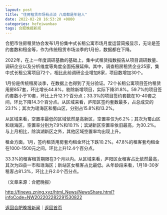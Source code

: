 ```yaml
---
layout: post
title: "住房租赁市场有点淡 八成都是年轻人"
date: 2022-02-28 16:53:20 +0800
categories: hefeiwanbao
tags: 合肥晚报新闻
---
```

<p>合肥市住房租赁协会发布1月份集中式长租公寓市场月度运营简报显示，无论是签约套数和租金等，作为传统租赁市场淡季的1月份，数据都在下降。</p>
 <p>2022年，在上一年度调研基数的基础上，集中式租赁指数报告从项目调研数量、调研企业以及分析维度等角度全面拓展延伸。其中，调查租房租赁企业25家，集中式长租公寓项目72个，相比此前调研企业增加8家，项目数增加30个。</p>
 <p>1月份是传统租房淡季，在数据上也得到了充分验证。72个长租公寓项目签约租赁用房857套，环比增长44.8%，剔除新增项目，实际下降31.8%。59.7%的项目签约套数小于10套，环比上升12.1个百分点；33.3%的项目签约套数在10-40套之间，环比下降14.3个百分点。从区域来看，庐阳区签约套数最多，占总成交的23.1%；其次为瑶海区和蜀山区，分别占15.8%和13.2%。</p>
 <p>从区域来看，空置率最低的区域依然是高新区，空置率仅为6.2%；其次为蜀山区和瑶海区，空置率分别为7.9%和10.1%；滨湖新区空置率依旧最高，为30.2%。与上月相比，除滨湖新区之外，其他区域空置率均出现上升。</p>
 <p>租金方面，1月，签约租赁用房套均租金环比下跌10.2%。47.8%的租客套均租金在1000-1500元之间，环比上升12.4个百分点。</p>
 <p>33.3%的租客租赁期限在3个月以内。从区域来看，庐阳区女租客占比依然最高，其次为四县一市和瑶海区；新站区女租客占比最低。从年龄段来看，1月18-30岁租客占81.3%，环比上升2.0个百分点。</p><p class="em_media">（文章来源：合肥晚报）</p>

<http://finews.zning.xyz/html_News/NewsShare.html?infoCode=NW202202282291530822>

[返回合肥晚报新闻](//finews.withounder.com/category/hefeiwanbao.html)｜[返回首页](//finews.withounder.com/)